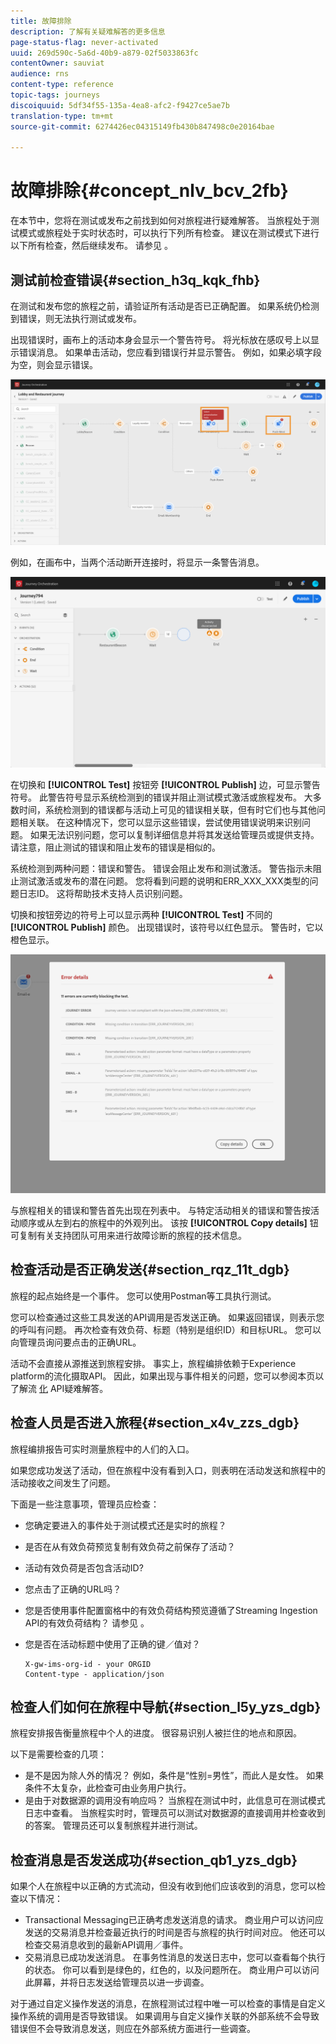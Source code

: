 ```yaml
---
title: 故障排除
description: 了解有关疑难解答的更多信息
page-status-flag: never-activated
uuid: 269d590c-5a6d-40b9-a879-02f5033863fc
contentOwner: sauviat
audience: rns
content-type: reference
topic-tags: journeys
discoiquuid: 5df34f55-135a-4ea8-afc2-f9427ce5ae7b
translation-type: tm+mt
source-git-commit: 6274426ec04315149fb430b847498c0e20164bae

---
```



# 故障排除{#concept_nlv_bcv_2fb}

在本节中，您将在测试或发布之前找到如何对旅程进行疑难解答。 当旅程处于测试模式或旅程处于实时状态时，可以执行下列所有检查。 建议在测试模式下进行以下所有检查，然后继续发布。 请参见 [](../building-journeys/testing-the-journey.md)。

## 测试前检查错误{#section_h3q_kqk_fhb}

在测试和发布您的旅程之前，请验证所有活动是否已正确配置。 如果系统仍检测到错误，则无法执行测试或发布。

出现错误时，画布上的活动本身会显示一个警告符号。 将光标放在感叹号上以显示错误消息。 如果单击活动，您应看到错误行并显示警告。 例如，如果必填字段为空，则会显示错误。

![](../assets/journey63.png)

例如，在画布中，当两个活动断开连接时，将显示一条警告消息。

![](../assets/canvas-disconnected.png)

在切换和 **[!UICONTROL Test]** 按钮旁 **[!UICONTROL Publish]** 边，可显示警告符号。 此警告符号显示系统检测到的错误并阻止测试模式激活或旅程发布。 大多数时间，系统检测到的错误都与活动上可见的错误相关联，但有时它们也与其他问题相关联。 在这种情况下，您可以显示这些错误，尝试使用错误说明来识别问题。 如果无法识别问题，您可以复制详细信息并将其发送给管理员或提供支持。 请注意，阻止测试的错误和阻止发布的错误是相似的。

系统检测到两种问题：错误和警告。 错误会阻止发布和测试激活。 警告指示未阻止测试激活或发布的潜在问题。 您将看到问题的说明和ERR_XXX_XXX类型的问题日志ID。 这将帮助技术支持人员识别问题。

切换和按钮旁边的符号上可以显示两种 **[!UICONTROL Test]** 不同的 **[!UICONTROL Publish]** 颜色。 出现错误时，该符号以红色显示。 警告时，它以橙色显示。

![](../assets/journey75.png)

与旅程相关的错误和警告首先出现在列表中。 与特定活动相关的错误和警告按活动顺序或从左到右的旅程中的外观列出。 该按 **[!UICONTROL Copy details]** 钮可复制有关支持团队可用来进行故障诊断的旅程的技术信息。

## 检查活动是否正确发送{#section_rqz_11t_dgb}

旅程的起点始终是一个事件。 您可以使用Postman等工具执行测试。

您可以检查通过这些工具发送的API调用是否发送正确。 如果返回错误，则表示您的呼叫有问题。 再次检查有效负荷、标题（特别是组织ID）和目标URL。 您可以向管理员询问要点击的正确URL。

活动不会直接从源推送到旅程安排。 事实上，旅程编排依赖于Experience platform的流化摄取API。 因此，如果出现与事件相关的问题，您可以参阅本页以了解流 [化](https://www.adobe.io/apis/experienceplatform/home/data-ingestion/data-ingestion-services.html#!api-specification/markdown/narrative/technical_overview/streaming_ingest/streaming_ingestion_FAQ.md) API疑难解答。

## 检查人员是否进入旅程{#section_x4v_zzs_dgb}

旅程编排报告可实时测量旅程中的人们的入口。

如果您成功发送了活动，但在旅程中没有看到入口，则表明在活动发送和旅程中的活动接收之间发生了问题。

下面是一些注意事项，管理员应检查：

* 您确定要进入的事件处于测试模式还是实时的旅程？
* 是否在从有效负荷预览复制有效负荷之前保存了活动？
* 活动有效负荷是否包含活动ID?
* 您点击了正确的URL吗？
* 您是否使用事件配置窗格中的有效负荷结构预览遵循了Streaming Ingestion API的有效负荷结构？ 请参见 [](../event/previewing-the-payload.md)。
* 您是否在活动标题中使用了正确的键／值对？

   ```
   X-gw-ims-org-id - your ORGID
   Content-type - application/json
   ```

## 检查人们如何在旅程中导航{#section_l5y_yzs_dgb}

旅程安排报告衡量旅程中个人的进度。 很容易识别人被拦住的地点和原因。

以下是需要检查的几项：

* 是不是因为除人外的情况？ 例如，条件是“性别=男性”，而此人是女性。 如果条件不太复杂，此检查可由业务用户执行。
* 是由于对数据源的调用没有响应吗？ 当旅程在测试中时，此信息可在测试模式日志中查看。 当旅程实时时，管理员可以测试对数据源的直接调用并检查收到的答案。 管理员还可以复制旅程并进行测试。

## 检查消息是否发送成功{#section_qb1_yzs_dgb}

如果个人在旅程中以正确的方式流动，但没有收到他们应该收到的消息，您可以检查以下情况：

* Transactional Messaging已正确考虑发送消息的请求。 商业用户可以访问应发送的交易消息并检查最近执行的时间是否与旅程的执行时间对应。 他还可以检查交易消息收到的最新API调用／事件。
* 交易消息已成功发送消息。 在事务性消息的发送日志中，您可以查看每个执行的状态。 你可以看到是绿色的，红色的，以及问题所在。 商业用户可以访问此屏幕，并将日志发送给管理员以进一步调查。

对于通过自定义操作发送的消息，在旅程测试过程中唯一可以检查的事情是自定义操作系统的调用是否导致错误。 如果调用与自定义操作关联的外部系统不会导致错误但不会导致消息发送，则应在外部系统方面进行一些调查。

